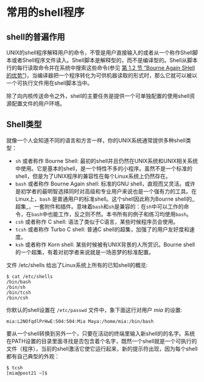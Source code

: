 # 常用的shell程序

## shell的普遍作用

UNIX的shell程序解释用户的命令，不管是用户直接输入的或者从一个称作Shell脚本或者Shell程序文件读入。Shell脚本是解释型的，而不是编译型的。Shell从脚本行的每行读取命令并在系统中搜索这些命令\(参见 [第 1.2 节 “Bourne Again SHell的优势”](Advantages-Of-Bash.md)\)，当编译器把一个程序转化为可供机器读取的形式时，那么它就可以被以一个可执行文件用在shell脚本当中。

除了向内核传送命令之外，shell的主要任务是提供一个可单独配置的使用shell资源配置文件的用户环境。

## Shell类型

就像一个人会知道不同的语言和方言一样，你的UNIX系统通常提供多种shell类型：

* `sh` 或者称作 Bourne Shell: 最初的shell并且仍然在UNIX系统和UNIX相关系统中使用。它是基本的shell，是一个特性不多的小程序。虽然不是一个标准的shell，但是为了UNIX程序的兼容性在每个Linux系统上仍然存在。
* `bash` 或者称作 Bourne Again shell: 标准的GNU shell，直观而又灵活。或许是初学者的最明智选择同时对高级和专业用户来说也是一个强有力的工具。在Linux上，`bash` 是普通用户的标准shell。这个shell因此称为Bourne shell的_超集_，一套附件和插件。意味着`bash`和`sh`是兼容的：在`sh`中可以工作的命令，在`bash`中也能工作，反之则不然。本书所有的例子和练习均使用`bash`。
* `csh` 或者称作 C shell: 语法了类似于C语言，某些时候程序员会使用。
* `tcsh` 或者称作 Turbo C shell: 普通C shell的超集，加强了的用户友好度和速度。
* `ksh` 或者称作 Korn shell: 某些时候被有UNIX背景的人所赏识。Bourne shell的一个超集，有着对初学者来说就是一场恶梦的标准配置。

文件 /etc/shells 给出了Linux系统上所有的已知shell的概览:

```console
$ cat /etc/shells
/bin/bash
/bin/sh
/bin/tcsh
/bin/csh
```

你默认的shell设置在 `/etc/passwd` 文件中，象下面这行对用户 _mia_ 的设置:

```
mia:L2NOfqdlPrHwE:504:504:Mia Maya:/home/mia:/bin/bash
```

要从一个shell转换到另外一个，只要在活动的终端里输入新shell的的名字。系统在PATH设置的目录里面寻找是否包含着个名字，既然一个shell就是一个可执行的文件（程序），当前的shell激活它使它运行起来，新的提示符出现，因为每个shell都有自己典型的外观：

```console
$ tcsh
[mia@post21 ~]$
```



